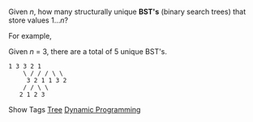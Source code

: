 Given _n_, how many structurally unique **BST's** (binary search trees) that store values 1..._n_?

For example,  
 Given _n_ = 3, there are a total of 5 unique BST's.

    1 3 3 2 1
        \ / / / \ \
         3 2 1 1 3 2
        / / \ \
       2 1 2 3

Show Tags
 [Tree](/tag/tree/) [Dynamic Programming](/tag/dynamic-programming/)
